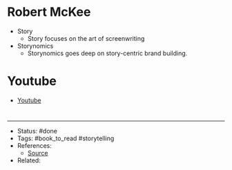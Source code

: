 # Robert McKee
- Story
	- Story focuses on the art of screenwriting
- Storynomics
	- Storynomics goes deep on story-centric brand building.

# Youtube
- [Youtube](https://www.youtube.com/c/RobertMcKeeSTORY/videos)

#
---
- Status: #done
- Tags: #book_to_read #storytelling
- References:
	- [Source](https://twitter.com/nathanbaugh27/status/1588159944972451841)
- Related:
